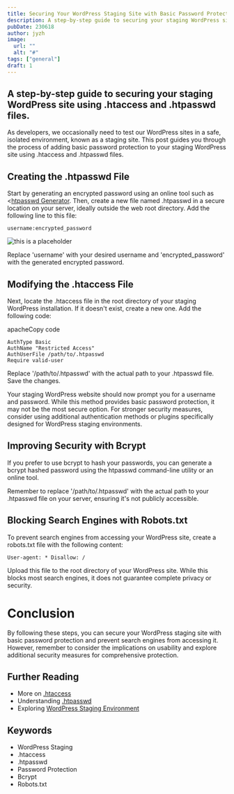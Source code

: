 ```yaml
---
title: Securing Your WordPress Staging Site with Basic Password Protection
description: A step-by-step guide to securing your staging WordPress site using .htaccess and .htpasswd files.
pubDate: 230618
author: jyzh
image:
  url: ""
  alt: "#"
tags: ["general"]
draft: 1
---
```


## A step-by-step guide to securing your staging WordPress site using .htaccess and .htpasswd files.

As developers, we occasionally need to test our WordPress sites in a safe,
isolated environment, known as a staging site. This post guides you through the
process of adding basic password protection to your staging WordPress site using
.htaccess and .htpasswd files.

## Creating the .htpasswd File

Start by generating an encrypted password using an online tool such as
<[htpasswd Generator](https://www.htaccesstools.com/htpasswd-generator/). Then,
create a new file named .htpasswd in a secure location on your server, ideally
outside the web root directory. Add the following line to this file:

```
username:encrypted_password
```

![this is a placeholder](/postassets/placeholder.png)

Replace 'username' with your desired username and 'encrypted_password' with the
generated encrypted password.

## Modifying the .htaccess File

Next, locate the .htaccess file in the root directory of your staging WordPress
installation. If it doesn't exist, create a new one. Add the following code:

apacheCopy code

```
AuthType Basic 
AuthName "Restricted Access" 
AuthUserFile /path/to/.htpasswd 
Require valid-user
```

Replace '/path/to/.htpasswd' with the actual path to your .htpasswd file. Save
the changes.

Your staging WordPress website should now prompt you for a username and
password. While this method provides basic password protection, it may not be
the most secure option. For stronger security measures, consider using
additional authentication methods or plugins specifically designed for WordPress
staging environments.

## Improving Security with Bcrypt

If you prefer to use bcrypt to hash your passwords, you can generate a bcrypt
hashed password using the htpasswd command-line utility or an online tool.

Remember to replace '/path/to/.htpasswd' with the actual path to your .htpasswd
file on your server, ensuring it's not publicly accessible.

## Blocking Search Engines with Robots.txt

To prevent search engines from accessing your WordPress site, create a
robots.txt file with the following content:

```
User-agent: * Disallow: /
```

Upload this file to the root directory of your WordPress site. While this blocks
most search engines, it does not guarantee complete privacy or security.

# Conclusion

By following these steps, you can secure your WordPress staging site with basic
password protection and prevent search engines from accessing it. However,
remember to consider the implications on usability and explore additional
security measures for comprehensive protection.

## Further Reading

- More on <u>.htaccess</u>
- Understanding <u>.htpasswd</u>
- Exploring <u>WordPress Staging Environment</u>

## Keywords

- WordPress Staging
- .htaccess
- .htpasswd
- Password Protection
- Bcrypt
- Robots.txt
